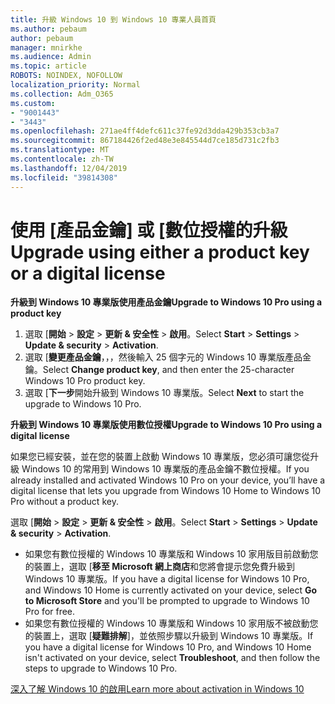 ```yaml
---
title: 升級 Windows 10 到 Windows 10 專業人員首頁
ms.author: pebaum
author: pebaum
manager: mnirkhe
ms.audience: Admin
ms.topic: article
ROBOTS: NOINDEX, NOFOLLOW
localization_priority: Normal
ms.collection: Adm_O365
ms.custom:
- "9001443"
- "3443"
ms.openlocfilehash: 271ae4ff4defc611c37fe92d3dda429b353cb3a7
ms.sourcegitcommit: 867184426f2ed48e3e845544d7ce185d731c2fb3
ms.translationtype: MT
ms.contentlocale: zh-TW
ms.lasthandoff: 12/04/2019
ms.locfileid: "39814308"
---
```

# <a name="upgrade-using-either-a-product-key-or-a-digital-license"></a><span data-ttu-id="01bae-102">使用 [產品金鑰] 或 [數位授權的升級</span><span class="sxs-lookup"><span data-stu-id="01bae-102">Upgrade using either a product key or a digital license</span></span>

<span data-ttu-id="01bae-103">**升級到 Windows 10 專業版使用產品金鑰**</span><span class="sxs-lookup"><span data-stu-id="01bae-103">**Upgrade to Windows 10 Pro using a product key**</span></span>

1. <span data-ttu-id="01bae-104">選取 [**開始** > **設定** > **更新 & 安全性** > **啟用**。</span><span class="sxs-lookup"><span data-stu-id="01bae-104">Select **Start** > **Settings** > **Update & security** > **Activation**.</span></span>
2. <span data-ttu-id="01bae-105">選取 [**變更產品金鑰**，，，然後輸入 25 個字元的 Windows 10 專業版產品金鑰。</span><span class="sxs-lookup"><span data-stu-id="01bae-105">Select **Change product key**, and then enter the 25-character Windows 10 Pro product key.</span></span>
3. <span data-ttu-id="01bae-106">選取 [**下一步**開始升級到 Windows 10 專業版。</span><span class="sxs-lookup"><span data-stu-id="01bae-106">Select **Next** to start the upgrade to Windows 10 Pro.</span></span>

<span data-ttu-id="01bae-107">**升級到 Windows 10 專業版使用數位授權**</span><span class="sxs-lookup"><span data-stu-id="01bae-107">**Upgrade to Windows 10 Pro using a digital license**</span></span>

<span data-ttu-id="01bae-108">如果您已經安裝，並在您的裝置上啟動 Windows 10 專業版，您必須可讓您從升級 Windows 10 的常用到 Windows 10 專業版的產品金鑰不數位授權。</span><span class="sxs-lookup"><span data-stu-id="01bae-108">If you already installed and activated Windows 10 Pro on your device, you’ll have a digital license that lets you upgrade from Windows 10 Home to Windows 10 Pro without a product key.</span></span>

<span data-ttu-id="01bae-109">選取 [**開始** > **設定** > **更新 & 安全性** > **啟用**。</span><span class="sxs-lookup"><span data-stu-id="01bae-109">Select **Start** > **Settings** > **Update & security** > **Activation**.</span></span>

- <span data-ttu-id="01bae-110">如果您有數位授權的 Windows 10 專業版和 Windows 10 家用版目前啟動您的裝置上，選取 [**移至 Microsoft 網上商店**和您將會提示您免費升級到 Windows 10 專業版。</span><span class="sxs-lookup"><span data-stu-id="01bae-110">If you have a digital license for Windows 10 Pro, and Windows 10 Home is currently activated on your device, select **Go to Microsoft Store** and you'll be prompted to upgrade to Windows 10 Pro for free.</span></span>
- <span data-ttu-id="01bae-111">如果您有數位授權的 Windows 10 專業版和 Windows 10 家用版不被啟動您的裝置上，選取 [**疑難排解**]，並依照步驟以升級到 Windows 10 專業版。</span><span class="sxs-lookup"><span data-stu-id="01bae-111">If you have a digital license for Windows 10 Pro, and Windows 10 Home isn't activated on your device, select **Troubleshoot**, and then follow the steps to upgrade to Windows 10 Pro.</span></span>

[<span data-ttu-id="01bae-112">深入了解 Windows 10 的啟用</span><span class="sxs-lookup"><span data-stu-id="01bae-112">Learn more about activation in Windows 10</span></span>](https://support.microsoft.com/help/12440)
